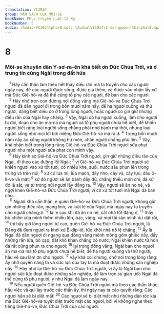 ```yaml
---
translation: VI1934
group: NĂM SÁCH CỦA MÔI-SE
bookName: Phục-truyền Luật-lệ Ký 
bookNumber: 5
audio: \Audio\VI1934\phu\8.mp3; \Audio\VI1934\1-ms-nguyen-thi\phu\8.mp3
---
```


<div class="title"><h1>8</h1><h3>Môi-se khuyên dân Y-sơ-ra-ên khá biết ơn Đức Chúa Trời, và ở trung tín cùng Ngài trong đất hứa</h3></div>
<span class="verse phu_8_1"> <sup>1</sup> Hãy cẩn thận làm theo hết thảy điều răn mà ta truyền cho các ngươi ngày nay, để các ngươi được sống, được gia thêm, và được vào nhận lấy xứ mà Đức Giê-hô-va đã thề cùng tổ phụ các ngươi, để ban cho các ngươi. <br/></span>
<span class="verse phu_8_2"> <sup>2</sup> Hãy nhớ trọn con đường nơi đồng vắng mà Giê-hô-va Đức Chúa Trời ngươi đã dẫn ngươi đi trong bốn mươi năm nầy, để hạ ngươi xuống và thử ngươi, đặng biết điều có ở trong lòng ngươi, hoặc ngươi có gìn giữ những điều răn của Ngài hay chăng. </span>
<span class="verse phu_8_3"><sup>3</sup> Vậy, Ngài có hạ ngươi xuống, làm cho ngươi bị đói, đoạn cho ăn ma-na mà ngươi và tổ phụ ngươi chưa hề biết, để khiến ngươi biết rằng loài người sống chẳng phải nhờ bánh mà thôi, nhưng loài người sống nhờ mọi lời bởi miệng Đức Giê-hô-va mà ra.<a data-toggle="tooltip" data-placement="bottom" title="Mat 4:4; Lu 4:4">⚓</a></span>
<span class="verse phu_8_4"><sup>4</sup> Trong bốn mươi năm nầy áo xống ngươi không hư mòn, chân ngươi chẳng phù lên. </span>
<span class="verse phu_8_5"><sup>5</sup> Vậy, khá nhận biết trong lòng rằng Giê-hô-va Đức Chúa Trời ngươi sửa phạt ngươi như một người sửa phạt con mình vậy. <br/></span>
<span class="verse phu_8_6"> <sup>6</sup> Hãy kính sợ Giê-hô-va Đức Chúa Trời ngươi, gìn giữ những điều răn của Ngài, đi theo các đường lối Ngài; </span>
<span class="verse phu_8_7"><sup>7</sup> vì Giê-hô-va Đức Chúa Trời ngươi sẽ khiến ngươi vào xứ tốt tươi, có nhiều khe, suối, nước sâu phun lên trong trũng và trên núi; </span>
<span class="verse phu_8_8"><sup>8</sup> xứ có lúa mì, lúa mạch, dây nho, cây vả, cây lựu; dầu ô-li-ve và mật; </span>
<span class="verse phu_8_9"><sup>9</sup> xứ đó ngươi sẽ ăn bánh đầy đủ, chẳng thiếu món chi; đá xứ đó là sắt, và từ trong núi ngươi lấy đồng ra. </span>
<span class="verse phu_8_10"><sup>10</sup> Vậy, ngươi sẽ ăn no nê, và ngợi khen Giê-hô-va Đức Chúa Trời ngươi, vì cớ xứ tốt tươi mà Ngài đã ban cho. <br/></span>
<span class="verse phu_8_11"> <sup>11</sup> Ngươi khá cẩn thận, e quên Giê-hô-va Đức Chúa Trời ngươi, không giữ gìn những điều răn, mạng lịnh, và luật lệ của Ngài, mà ngày nay ta truyền cho ngươi chăng;<a data-toggle="tooltip" data-placement="bottom" title="Os 13:5-6">⚓</a></span>
<span class="verse phu_8_12"><sup>12</sup> lại e sau khi đã ăn no nê, cất nhà tốt đặng ở, </span>
<span class="verse phu_8_13"><sup>13</sup> thấy bò chiên của mình thêm nhiều lên, bạc, vàng, và mọi tài sản mình dư dật rồi, </span>
<span class="verse phu_8_14"><sup>14</sup> thì bấy giờ lòng ngươi tự cao, quên Giê-hô-va Đức Chúa Trời ngươi, là Đấng đã đem ngươi ra khỏi xứ Ê-díp-tô, tức khỏi nhà nô lệ chăng. </span>
<span class="verse phu_8_15"><sup>15</sup> Ấy là Ngài đã dẫn ngươi đi ngang qua đồng vắng mênh mông gớm ghiếc nầy, đầy những rắn lửa, bò cạp, đất khô khan chẳng có nước; Ngài khiến nước từ hòn đá rất cứng phun ra cho ngươi; </span>
<span class="verse phu_8_16"><sup>16</sup> lại trong đồng vắng, Ngài ban cho ngươi ăn ma-na mà tổ phụ ngươi chưa hề biết, để hạ ngươi xuống và thử ngươi, hầu về sau làm ơn cho ngươi. </span>
<span class="verse phu_8_17"><sup>17</sup> vậy khá coi chừng, chớ nói trong lòng rằng: Ấy nhờ quyền năng ta và sức lực của tay ta mà đoạt được những sản nghiệp nầy. </span>
<span class="verse phu_8_18"><sup>18</sup> Hãy nhớ lại Giê-hô-va Đức Chúa Trời ngươi, vì ấy là Ngài ban cho ngươi sức lực đoạt được những sản nghiệp, để làm trọn sự giao ước Ngài đã thề cùng tổ phụ ngươi, y như Ngài đã làm ngày nay. <br/></span>
<span class="verse phu_8_19"> <sup>19</sup> Nếu ngươi quên Giê-hô-va Đức Chúa Trời ngươi mà theo các thần khác, hầu việc và quì lạy trước các thần ấy, thì ngày nay ta cáo quyết rằng: Các ngươi hẳn sẽ bị diệt mất! </span>
<span class="verse phu_8_20"><sup>20</sup> Các ngươi sẽ bị diệt mất như những dân tộc kia mà Đức Giê-hô-va tuyệt diệt trước mặt các ngươi, bởi vì không nghe theo tiếng Giê-hô-va, Đức Chúa Trời của các ngươi. <br/></span>
